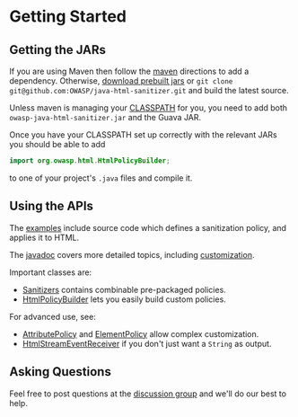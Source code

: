 # Getting Started 

## Getting the JARs 

If you are using Maven then follow the [maven](maven.md) directions to
add a dependency.  Otherwise,
[download prebuilt jars](https://search.maven.org/#browse%7C-1545181754)
or `git clone git@github.com:OWASP/java-html-sanitizer.git` and build
the latest source.

Unless maven is managing your
[CLASSPATH](http://download.oracle.com//javase/1.3/docs/tooldocs/win32/classpath.html)
for you, you need to add both `owasp-java-html-sanitizer.jar` and the
Guava JAR.

Once you have your CLASSPATH set up correctly with the relevant JARs
you should be able to add

```Java
import org.owasp.html.HtmlPolicyBuilder;
```

to one of your project's `.java` files and compile it.

## Using the APIs 

The
[examples](https://github.com/OWASP/java-html-sanitizer/tree/master/src/main/org/owasp/html/examples)
include source code which defines a sanitization policy, and applies
it to HTML.

The
[javadoc](https://rawgit.com/OWASP/java-html-sanitizer/master/distrib/javadoc/index.html)
covers more detailed topics, including
[customization](https://rawgit.com/OWASP/java-html-sanitizer/master/distrib/javadoc/org/owasp/html/HtmlPolicyBuilder.html).

Important classes are:

  * [Sanitizers](https://rawgit.com/OWASP/java-html-sanitizer/master/distrib/javadoc/org/owasp/html/Sanitizers.html) contains combinable pre-packaged policies.
  * [HtmlPolicyBuilder](https://rawgit.com/OWASP/java-html-sanitizer/master/distrib/javadoc/org/owasp/html/HtmlPolicyBuilder.html) lets you easily build custom policies.

For advanced use, see:
  * [AttributePolicy](https://rawgit.com/OWASP/java-html-sanitizer/master/distrib/javadoc/org/owasp/html/AttributePolicy.html) and [ElementPolicy](https://rawgit.com/OWASP/java-html-sanitizer/master/distrib/javadoc/org/owasp/html/ElementPolicy.html) allow complex customization.
  * [HtmlStreamEventReceiver](https://rawgit.com/OWASP/java-html-sanitizer/master/distrib/javadoc/org/owasp/html/HtmlStreamEventReceiver.html) if you don't just want a `String` as output.

## Asking Questions 

Feel free to post questions at the
[discussion group](http://groups.google.com/group/owasp-java-html-sanitizer-support)
and we'll do our best to help.
